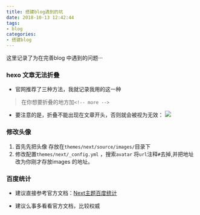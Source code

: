 ```yaml
---
title: 搭建blog遇到的坑
date: 2018-10-13 12:42:44
tags:
- blog
categories:
- 搭建blog
---
```

这里记录了为在完善blog 中遇到的问题···

<!-- more -->

### hexo 文章无法折叠

- 官网推荐了三种方法，我就记录我用的这一种
> 在你想要折叠的地方加`<!-- more -->`
* 要注意的是，折叠不能出现在文章开头，否则就会被视为无效：
![](https://pic4.zhimg.com/80/c52da62fc27f69e5ab028642ad34910f_hd.png)

### 修改头像

1. 首先先把头像 存放在`themes/next/source/images/`目录下
2. 修改配置`themes/next/_config.yml` ，搜索`avatar` 将`url`注释`#`去掉,并把地址改为你刚才存放images 的地址。

### 百度统计

* 建议直接参考官方文档：[Next主题百度统计](http://theme-next.iissnan.com/getting-started.html#analysis-system-baidu)

* 建议么事多看看官方文档，比较权威

### 


